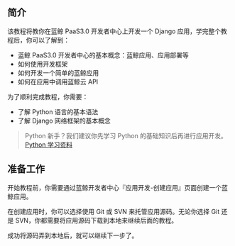 ## 简介

该教程将教你在蓝鲸 PaaS3.0 开发者中心上开发一个 Django 应用，学完整个教程后，你可以了解到：

- 蓝鲸 PaaS3.0 开发者中心的基本概念：蓝鲸应用、应用部署等
- 如何使用开发框架
- 如何开发一个简单的蓝鲸应用
- 如何在应用中调用蓝鲸云 API

为了顺利完成教程，你需要：

- 了解 Python 语言的基本语法
- 了解 Django 网络框架的基本概念

> Python 新手？我们建议你先学习 Python 的基础知识后再进行应用开发。[Python 学习资料](https://www.python.org/doc/)


## 准备工作

开始教程前，你需要通过蓝鲸开发者中心『应用开发-创建应用』页面创建一个蓝鲸应用。

在创建应用时，你可以选择使用 Git 或 SVN 来托管应用源码。无论你选择 Git 还是 SVN，你都需要将应用源码下载到本地来继续后面的教程。

成功将源码弄到本地后，就可以继续下一步了。

